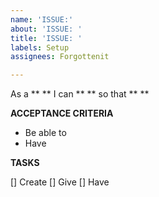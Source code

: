 ```yaml
---
name: 'ISSUE:'
about: 'ISSUE: '
title: 'ISSUE: '
labels: Setup
assignees: Forgottenit

---
```


As a ** ** I can ** ** so that ** **

**ACCEPTANCE CRITERIA**

- Be able to 
- Have 

**TASKS**

[] Create 
[] Give 
[] Have
